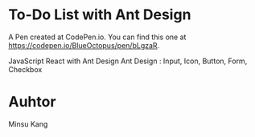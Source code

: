 # To-Do List with Ant Design
A Pen created at CodePen.io. You can find this one at https://codepen.io/BlueOctopus/pen/bLgzaR.

JavaScript React with Ant Design
Ant Design : Input, Icon, Button, Form, Checkbox

# Auhtor
Minsu Kang
